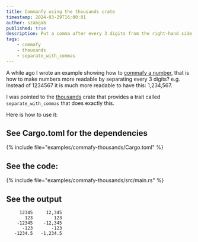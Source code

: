 ```yaml
---
title: Commanfy using the thousands crate
timestamp: 2024-03-29T16:00:01
author: szabgab
published: true
description: Put a comma after every 3 digits from the right-hand side to make the numbers more readable.
tags:
    - commafy
    - thousands
    - separate_with_commas
---
```


A while ago I wrote an example showing how to [commafy a number](/commafy), that is how to make numbers more readable
by separating every 3 digits? e.g. Instead of 1234567 it is much more readable to have this: 1,234,567.

I was pointed to the [thousands](https://crates.io/crates/thousands) crate that provides a trait called `separate_with_commas`
that does exactly this.

Here is how to use it:

## See Cargo.toml for the dependencies

{% include file="examples/commafy-thousands/Cargo.toml" %}

## See the code:

{% include file="examples/commafy-thousands/src/main.rs" %}

## See the output

```
     12345     12,345
       123        123
    -12345    -12,345
      -123       -123
   -1234.5   -1,234.5
```
